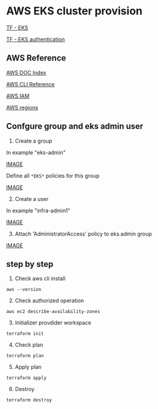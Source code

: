 # AWS EKS cluster provision

[TF - EKS](https://learn.hashicorp.com/tutorials/terraform/eks)

[TF - EKS authentication](https://registry.terraform.io/providers/hashicorp/aws/latest/docs#authentication-and-configuration)

## AWS Reference

[AWS DOC Index](https://docs.aws.amazon.com/index.html)

[AWS CLI Reference](https://docs.aws.amazon.com/cli/latest/userguide/cli-chap-welcome.html)

[AWS IAM](https://docs.aws.amazon.com/es_es/es_es/IAM/latest/UserGuide/id_roles_create.html)

[AWS regions](https://docs.aws.amazon.com/es_es/AmazonRDS/latest/UserGuide/Concepts.RegionsAndAvailabilityZones.html)

## Confgure group and eks admin user

1. Create a group

In example "eks-admin"

[IMAGE](https://github.com/VictorGil-Ops/Terraform_LAB/blob/main/images/1.png)

Define all `*EKS*` policies for this group

[IMAGE](https://github.com/VictorGil-Ops/Terraform_LAB/blob/main/images/1-1.png)

2. Create a user

In example "infra-admin1"

[IMAGE](https://github.com/VictorGil-Ops/Terraform_LAB/blob/main/images/2.png)

3. Attach 'AdministratorAccess' policy to eks.admin group

[IMAGE](https://github.com/VictorGil-Ops/Terraform_LAB/blob/main/images/3.png)

## step by step

1. Check aws cli install

`aws --version`

2. Check authorized operation

`aws ec2 describe-availability-zones`

3. Initializer provdider workspace

`terraform init`

4. Check plan

`terraform plan`

5. Apply plan

`terraform apply`

6. Destroy

`terraform destroy`